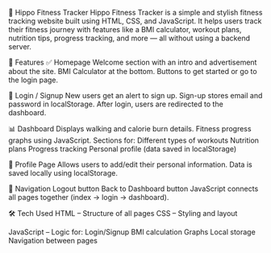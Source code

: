 🦛 Hippo Fitness Tracker
Hippo Fitness Tracker is a simple and stylish fitness tracking website built using HTML, CSS, and JavaScript. It helps users track their fitness journey with features like a BMI calculator, workout plans, nutrition tips, progress tracking, and more — all without using a backend server.


🚀 Features
✅ Homepage 
             Welcome section with an intro and advertisement about the site.
             BMI Calculator at the bottom.
             Buttons to get started or go to the login page.

🔐 Login / Signup 
             New users get an alert to sign up.
             Sign-up stores email and password in localStorage.
             After login, users are redirected to the dashboard.

📊 Dashboard 
             Displays walking and calorie burn details.
             Fitness progress graphs using JavaScript.
     Sections for:
             Different types of workouts
             Nutrition plans
             Progress tracking
             Personal profile (data saved in localStorage)

👤 Profile Page
             Allows users to add/edit their personal information.
             Data is saved locally using localStorage.

🔄 Navigation
             Logout button
             Back to Dashboard button
             JavaScript connects all pages together (index → login → dashboard).

🛠️ Tech Used
  HTML – Structure of all pages
  CSS – Styling and layout
     
  JavaScript – Logic for:
            Login/Signup
            BMI calculation
            Graphs
            Local storage
            Navigation between pages
